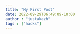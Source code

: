 ```yaml
---
title: "My First Post"
date: 2022-09-29T06:49:09-10:00
author : "justakazh"
tags : ["hacks"]
---
```


